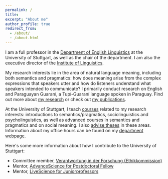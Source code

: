 ```yaml
---
permalink: /
title: 
excerpt: "About me"
author_profile: true
redirect_from: 
  - /about/
  - /about.html
---
```


I am a full professor in the [Department of English Linguistics](https://www.ling.uni-stuttgart.de/institut/ifla/) at the University of Stuttgart, as well as the chair of the department. I am also the executive director of the [Institute of Linguistics](https://www.ling.uni-stuttgart.de/en/).

My research interests lie in the area of natural language meaning, including both semantics and pragmatics: how does meaning arise from the complex expressions that speakers utter and how do listeners understand what speakers intended to communicate? I primarily conduct research on English and Paraguayan Guaraní, a Tupí-Guaraní language spoken in Paraguay. Find out more about [my research](https://judith-tonhauser.github.io/research/) or check out [my publications](https://judith-tonhauser.github.io/publications/).

At the University of Stuttgart, I teach [courses](https://judith-tonhauser.github.io/teaching/) related to my research interests: introductions to semantics/pragmatics, sociolinguistics and psycholinguistics, as well as advanced courses in semantics and pragmatics and on social meaning. I also [advise theses](https://judith-tonhauser.github.io/teaching/) in these areas. Information about my office hours can be found on my [department webpage](https://www.ling.uni-stuttgart.de/institut/team/Tonhauser/).

Here's some more information about how I contribute to the University of Stuttgart:

* Committee member, [Verantwortung in der Forschung (Ethikkommission)](https://www.beschaeftigte.uni-stuttgart.de/forschung/beratung-und-abwicklung/kommission-verantwortung-in-der-forschung/) 
* Mentor, [AdvanceScience for Postdoctoral Fellow](https://www.gradus.uni-stuttgart.de/mentoring/)
* Mentor, [LiveScience for Juniorprofessors](https://www.gradus.uni-stuttgart.de/mentoring/)
